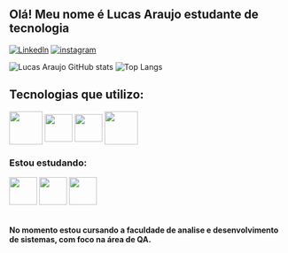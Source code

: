 ## Olá! Meu nome é Lucas Araujo estudante de tecnologia 
<div style="display: inline_block">

[![Linkedln](https://img.shields.io/badge/LinkedIn-0077B5?style=for-the-badge&logo=linkedin&logoColor=white)](https://www.linkedin.com/in/lucas-araujo-71572620b)
[![instagram](https://img.shields.io/badge/Instagram-E4405F?style=for-the-badge&logo=instagram&logoColor=white)](https://www.instagram.com/kbc_lucas)

</div>

![Lucas Araujo GitHub stats](https://github-readme-stats.vercel.app/api?username=LucasArquiv&show_icons=true&theme=dark)
![Top Langs](https://github-readme-stats.vercel.app/api/top-langs/?username=LucasArquiv&layout=compact)

## Tecnologias que utilizo:

<div style="display: inline_block">
<img  align = "center" height="60" width ="60" src="https://cdn.jsdelivr.net/gh/devicons/devicon/icons/cucumber/cucumber-plain-wordmark.svg" >
<img  align = "center" height="50" width ="50" src="https://cdn.jsdelivr.net/gh/devicons/devicon/icons/java/java-original.svg">
<img  align = "center" height="50" width ="50" src="https://cdn.jsdelivr.net/gh/devicons/devicon/icons/selenium/selenium-original.svg" />
<img  align = "center" height="60" width ="60" src="https://cdn.jsdelivr.net/gh/devicons/devicon/icons/microsoftsqlserver/microsoftsqlserver-plain-wordmark.svg" />
                   
</div>

### Estou estudando:

<div style="display: inline_block">
<img img  align = "center" height="50" width ="50"  src="https://cdn.jsdelivr.net/gh/devicons/devicon/icons/java/java-original.svg">
<img  align = "center" height="50" width ="50" src="https://cdn.jsdelivr.net/gh/devicons/devicon/icons/javascript/javascript-plain.svg" />
<img  align = "center" height="50" width ="50" src="https://cdn.jsdelivr.net/gh/devicons/devicon/icons/python/python-original-wordmark.svg" />
                
</div><br/>

#### No momento estou cursando a faculdade de analise e desenvolvimento de sistemas, com foco na área de QA.
